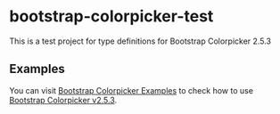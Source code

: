 # bootstrap-colorpicker-test
This is a test project for type definitions for Bootstrap Colorpicker 2.5.3

## Examples
You can visit [Bootstrap Colorpicker Examples](https://aleksandar-manukov.github.io/bootstrap-colorpicker-test/) to check how to use [Bootstrap Colorpicker v2.5.3](https://farbelous.io/bootstrap-colorpicker/v2/).
